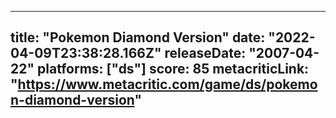 
---
title: "Pokemon Diamond Version"
date: "2022-04-09T23:38:28.166Z"
releaseDate: "2007-04-22"
platforms: ["ds"]
score: 85
metacriticLink: "https://www.metacritic.com/game/ds/pokemon-diamond-version"
---
